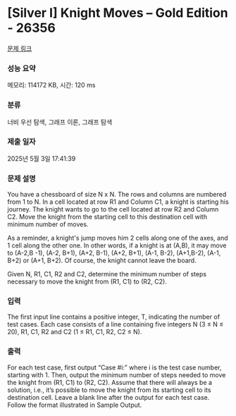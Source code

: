 # [Silver I] Knight Moves – Gold Edition - 26356 

[문제 링크](https://www.acmicpc.net/problem/26356) 

### 성능 요약

메모리: 114172 KB, 시간: 120 ms

### 분류

너비 우선 탐색, 그래프 이론, 그래프 탐색

### 제출 일자

2025년 5월 3일 17:41:39

### 문제 설명

<p>You have a chessboard of size N x N. The rows and columns are numbered from 1 to N. In a cell located at row R1 and Column C1, a knight is starting his journey. The knight wants to go to the cell located at row R2 and Column C2. Move the knight from the starting cell to this destination cell with minimum number of moves.</p>

<p>As a reminder, a knight's jump moves him 2 cells along one of the axes, and 1 cell along the other one. In other words, if a knight is at (A,B), it may move to (A-2,B -1), (A-2, B+1), (A+2, B-1), (A+2, B+1), (A-1, B-2), (A+1,B-2), (A-1, B+2) or (A+1, B+2). Of course, the knight cannot leave the board.</p>

<p>Given N, R1, C1, R2 and C2, determine the minimum number of steps necessary to move the knight from (R1, C1) to (R2, C2).</p>

### 입력 

 <p>The first input line contains a positive integer, T, indicating the number of test cases. Each case consists of a line containing five integers N (3 ≤ N ≤ 20), R1, C1, R2 and C2 (1 ≤ R1, C1, R2, C2 ≤ N).</p>

### 출력 

 <p>For each test case, first output “Case #i:” where i is the test case number, starting with 1. Then, output the minimum number of steps needed to move the knight from (R1, C1) to (R2, C2). Assume that there will always be a solution, i.e., it’s possible to move the knight from its starting cell to its destination cell. Leave a blank line after the output for each test case. Follow the format illustrated in Sample Output.</p>


